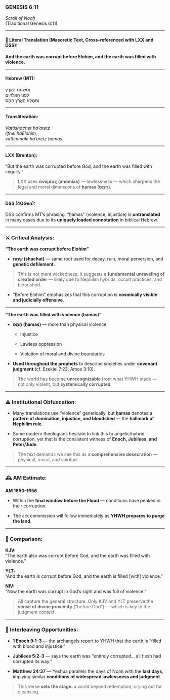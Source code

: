 ### **GENESIS 6:11**

_Scroll of Noaḥ_  
(Traditional Genesis 6:11)

---

#### 📜 Literal Translation (Masoretic Text, Cross-referenced with LXX and DSS):

**And the earth was corrupt before Elohim, and the earth was filled with violence.**

---

#### Hebrew (MT):

וַתִּשָּׁחֵת הָאָרֶץ  
לִפְנֵי הָאֱלֹהִים  
וַתִּמָּלֵא הָאָרֶץ חָמָס

---

#### Transliteration:

_Vattishachet ha’aretz  
lifnei haElohim,  
vattimmale ha’aretz ḥamas._

---

#### LXX (Brenton):

“But the earth was corrupted before God, and the earth was filled with iniquity.”

> LXX uses **ἀνομίας (anomias)** — lawlessness — which sharpens the legal and moral dimensions of **ḥamas (חָמָס)**.

---

#### DSS (4QGen):

DSS confirms MT’s phrasing. “ḥamas” (violence, injustice) is **untranslated** in many cases due to its **uniquely loaded connotation** in biblical Hebrew.

---

### ⚔️ Critical Analysis:

**“The earth was corrupt before Elohim”**

- **שָׁחַת (shachat)** — same root used for decay, ruin, moral perversion, and **genetic defilement**.
    

> This is not mere wickedness; it suggests a **fundamental unraveling of created order** — likely due to Nephilim hybrids, occult practices, and bloodshed.

- “Before Elohim” emphasizes that this corruption is **cosmically visible and judicially offensive**.
    

---

**“The earth was filled with violence (ḥamas)”**

- **חָמָס (ḥamas)** — more than physical violence:
    
    - Injustice
        
    - Lawless oppression
        
    - Violation of moral and divine boundaries
        
- **Used throughout the prophets** to describe societies under **covenant judgment** (cf. Ezekiel 7:23, Amos 3:10).
    

> The world has become **unrecognizable** from what YHWH made — not only violent, but **systemically corrupted**.

---

### ⚠️ Institutional Obfuscation:

- Many translations use “violence” generically, but **ḥamas** denotes a **pattern of domination, injustice, and bloodshed** — the **hallmark of Nephilim rule**.
    
- Some modern theologians hesitate to link this to angelic/hybrid corruption, yet that is the consistent witness of **Enoch, Jubilees, and Peter/Jude**.
    

> The text demands we see this as a **comprehensive desecration** — physical, moral, and spiritual.

---

### 🕰️ AM Estimate:

**AM 1650–1656**

- Within the **final window before the Flood** — conditions have peaked in their corruption.
    
- The ark commission will follow immediately as **YHWH prepares to purge the land**.
    

---

### 📖 Comparison:

**KJV:**  
“The earth also was corrupt before God, and the earth was filled with violence.”

**YLT:**  
“And the earth is corrupt before God, and the earth is filled [with] violence.”

**NIV:**  
“Now the earth was corrupt in God’s sight and was full of violence.”

> All capture the general structure. Only KJV and YLT preserve the **sense of divine proximity** ("before God") — which is key to the judgment context.

---

### 🔗 Interleaving Opportunities:

- **1 Enoch 9:1–3** — the archangels report to YHWH that the earth is “filled with blood and injustice.”
    
- **Jubilees 5:2–3** — says the earth was “entirely corrupted… all flesh had corrupted its way.”
    
- **Matthew 24:37** — Yeshua parallels the days of Noaḥ with the **last days**, implying similar **conditions of widespread lawlessness and judgment**.
    

> This verse **sets the stage**: a world beyond redemption, crying out for cleansing.